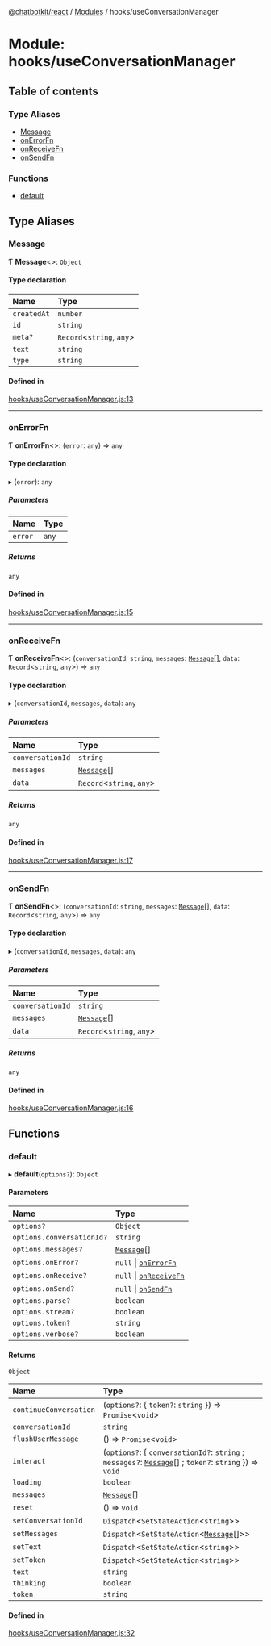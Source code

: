 [@chatbotkit/react](../README.md) / [Modules](../modules.md) / hooks/useConversationManager

# Module: hooks/useConversationManager

## Table of contents

### Type Aliases

- [Message](hooks_useConversationManager.md#message)
- [onErrorFn](hooks_useConversationManager.md#onerrorfn)
- [onReceiveFn](hooks_useConversationManager.md#onreceivefn)
- [onSendFn](hooks_useConversationManager.md#onsendfn)

### Functions

- [default](hooks_useConversationManager.md#default)

## Type Aliases

### Message

Ƭ **Message**<\>: `Object`

#### Type declaration

| Name | Type |
| :------ | :------ |
| `createdAt` | `number` |
| `id` | `string` |
| `meta?` | `Record`<`string`, `any`\> |
| `text` | `string` |
| `type` | `string` |

#### Defined in

[hooks/useConversationManager.js:13](https://github.com/chatbotkit/node-sdk/blob/2ecc7b3/packages/react/src/hooks/useConversationManager.js#L13)

___

### onErrorFn

Ƭ **onErrorFn**<\>: (`error`: `any`) => `any`

#### Type declaration

▸ (`error`): `any`

##### Parameters

| Name | Type |
| :------ | :------ |
| `error` | `any` |

##### Returns

`any`

#### Defined in

[hooks/useConversationManager.js:15](https://github.com/chatbotkit/node-sdk/blob/2ecc7b3/packages/react/src/hooks/useConversationManager.js#L15)

___

### onReceiveFn

Ƭ **onReceiveFn**<\>: (`conversationId`: `string`, `messages`: [`Message`](hooks_useConversationManager.md#message)[], `data`: `Record`<`string`, `any`\>) => `any`

#### Type declaration

▸ (`conversationId`, `messages`, `data`): `any`

##### Parameters

| Name | Type |
| :------ | :------ |
| `conversationId` | `string` |
| `messages` | [`Message`](hooks_useConversationManager.md#message)[] |
| `data` | `Record`<`string`, `any`\> |

##### Returns

`any`

#### Defined in

[hooks/useConversationManager.js:17](https://github.com/chatbotkit/node-sdk/blob/2ecc7b3/packages/react/src/hooks/useConversationManager.js#L17)

___

### onSendFn

Ƭ **onSendFn**<\>: (`conversationId`: `string`, `messages`: [`Message`](hooks_useConversationManager.md#message)[], `data`: `Record`<`string`, `any`\>) => `any`

#### Type declaration

▸ (`conversationId`, `messages`, `data`): `any`

##### Parameters

| Name | Type |
| :------ | :------ |
| `conversationId` | `string` |
| `messages` | [`Message`](hooks_useConversationManager.md#message)[] |
| `data` | `Record`<`string`, `any`\> |

##### Returns

`any`

#### Defined in

[hooks/useConversationManager.js:16](https://github.com/chatbotkit/node-sdk/blob/2ecc7b3/packages/react/src/hooks/useConversationManager.js#L16)

## Functions

### default

▸ **default**(`options?`): `Object`

#### Parameters

| Name | Type |
| :------ | :------ |
| `options?` | `Object` |
| `options.conversationId?` | `string` |
| `options.messages?` | [`Message`](hooks_useConversationManager.md#message)[] |
| `options.onError?` | ``null`` \| [`onErrorFn`](hooks_useConversationManager.md#onerrorfn) |
| `options.onReceive?` | ``null`` \| [`onReceiveFn`](hooks_useConversationManager.md#onreceivefn) |
| `options.onSend?` | ``null`` \| [`onSendFn`](hooks_useConversationManager.md#onsendfn) |
| `options.parse?` | `boolean` |
| `options.stream?` | `boolean` |
| `options.token?` | `string` |
| `options.verbose?` | `boolean` |

#### Returns

`Object`

| Name | Type |
| :------ | :------ |
| `continueConversation` | (`options?`: { `token?`: `string`  }) => `Promise`<`void`\> |
| `conversationId` | `string` |
| `flushUserMessage` | () => `Promise`<`void`\> |
| `interact` | (`options?`: { `conversationId?`: `string` ; `messages?`: [`Message`](hooks_useConversationManager.md#message)[] ; `token?`: `string`  }) => `void` |
| `loading` | `boolean` |
| `messages` | [`Message`](hooks_useConversationManager.md#message)[] |
| `reset` | () => `void` |
| `setConversationId` | `Dispatch`<`SetStateAction`<`string`\>\> |
| `setMessages` | `Dispatch`<`SetStateAction`<[`Message`](hooks_useConversationManager.md#message)[]\>\> |
| `setText` | `Dispatch`<`SetStateAction`<`string`\>\> |
| `setToken` | `Dispatch`<`SetStateAction`<`string`\>\> |
| `text` | `string` |
| `thinking` | `boolean` |
| `token` | `string` |

#### Defined in

[hooks/useConversationManager.js:32](https://github.com/chatbotkit/node-sdk/blob/2ecc7b3/packages/react/src/hooks/useConversationManager.js#L32)
